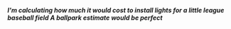 _**I'm calculating how much it would cost to install lights for a little league baseball field A ballpark estimate would be perfect**_

